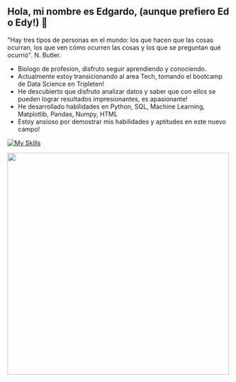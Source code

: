 ## Hola, mi nombre es Edgardo, (aunque prefiero Ed o Edy!) 👋

<!--
**edy-29/edy-29** is a ✨ _special_ ✨ repository because its `README.md` (this file) appears on your GitHub profile. -->

"Hay tres tipos de personas en el mundo: los que hacen que las cosas ocurran, los que ven cómo ocurren las cosas y los que se preguntan qué ocurrió". N. Butler.
- Biologo de profesion, disfruto seguir aprendiendo y conociendo.
- Actualmente estoy transicionando al area Tech, tomando el bootcamp de Data Science en Tripleten!
- He descubierto que disfruto analizar datos y saber que con ellos se pueden lograr resultados impresionantes, es apasionante!
- He desarrollado habilidades en Python, SQL, Machine Learning, Matplotlib, Pandas, Numpy, HTML
- Estoy ansioso por demostrar mis habilidades y aptitudes en este nuevo campo!


[![My Skills](https://skillicons.dev/icons?i=py,discord,github,linkedin,powershell,sklearn,vscode,html)](https://skillicons.dev)

<img src="https://github.com/Anmol-Baranwal/Cool-GIFs-For-GitHub/assets/74038190/9d0fd0c4-5c7f-4122-b884-64a1e1685d2d" width="500">
<br><br>
